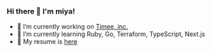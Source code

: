 ### Hi there 👋 I'm miya!

- 🔭 I’m currently working on [Timee, inc.](https://timee.co.jp/)
- 🌱 I’m currently learning Ruby, Go, Terraform, TypeScript, Next.js
- 👯 My resume is [here](https://lapras.com/public/5WRQS4Q)
